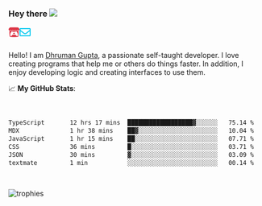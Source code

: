### Hey there <img src="https://media.giphy.com/media/hvRJCLFzcasrR4ia7z/giphy.gif" width="25px">

<a href="https://itch.io/profile/berlm">
  <img align="left" alt="Berlm's Itch" width="22px" src="/assets/itch-io.svg" />
</a>
<a href="mailto:me@berlm.me">
  <img align="left" alt="Email Berlm" width="22px" src="/assets/envelope.svg" />
</a>

<br />  
<br />  
  
Hello! I am [Dhruman Gupta](https://berlm.me/), a passionate self-taught developer. I love creating programs that help me or others do things faster. In addition, I enjoy developing logic and creating interfaces to use them.  
  
  📈 **My GitHub Stats**:  
    
<br />

<!--START_SECTION:waka-->

```text
TypeScript       12 hrs 17 mins  ██████████████████▓░░░░░░   75.14 %
MDX              1 hr 38 mins    ██▓░░░░░░░░░░░░░░░░░░░░░░   10.04 %
JavaScript       1 hr 15 mins    ██░░░░░░░░░░░░░░░░░░░░░░░   07.71 %
CSS              36 mins         █░░░░░░░░░░░░░░░░░░░░░░░░   03.71 %
JSON             30 mins         ▓░░░░░░░░░░░░░░░░░░░░░░░░   03.09 %
textmate         1 min           ░░░░░░░░░░░░░░░░░░░░░░░░░   00.14 %
```

<!--END_SECTION:waka-->
<br />  
  
  
![trophies](https://github-profile-trophy.vercel.app/?username=DhrumanGupta&theme=onestar&column=4&margin-w=10&margin-h=10)  
